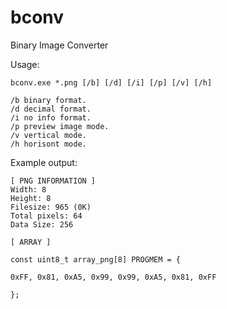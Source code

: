 # bconv

Binary Image Converter

Usage: 
```
bconv.exe *.png [/b] [/d] [/i] [/p] [/v] [/h]

/b binary format.
/d decimal format.
/i no info format.
/p preview image mode.
/v vertical mode.
/h horisont mode.
```

Example output:
```
[ PNG INFORMATION ]
Width: 8
Height: 8
Filesize: 965 (0K)
Total pixels: 64
Data Size: 256

[ ARRAY ]

const uint8_t array_png[8] PROGMEM = {

0xFF, 0x81, 0xA5, 0x99, 0x99, 0xA5, 0x81, 0xFF

};
```

